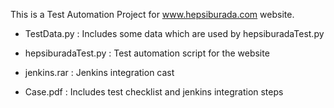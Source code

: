 This is a Test Automation Project for www.hepsiburada.com website.

* TestData.py : Includes some data which are used by hepsiburadaTest.py

* hepsiburadaTest.py : Test automation script for the website

* jenkins.rar : Jenkins integration cast

* Case.pdf : Includes test checklist and jenkins integration steps
